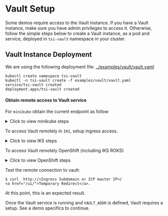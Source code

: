 # Vault Setup
Some demos require access to the Vault instance.
If you have a Vault instance, make sure you have admin privileges to access it.
Otherwise, follow the simple steps below to create a Vault instance, as a pod and
service, deployed in `tsi-vault` namespace in your cluster.

## Vault Instance Deployment
We are using the following deployment file:
[../examples/vault/vault.yaml](../examples/vault/vault.yaml)

```console
kubectl create namespace tsi-vault
kubectl -n tsi-vault create -f examples/vault/vault.yaml
service/tsi-vault created
deployment.apps/tsi-vault created
```

#### Obtain remote access to Vault service
For `minikube` obtain the current endpoint as follow
<details><summary>Click to view minikube steps</summary>

```console
minikube service tsi-vault -n tsi-vault --url
http://192.168.99.105:30229
# assign it to VAULT_ADDR env. variable:
export VAULT_ADDR=http://192.168.99.105:30229
```
</details>


To access Vault remotely in `IKS`, setup ingress access.
<details><summary>Click to view IKS steps</summary>

Obtain the ingress name using `ibmcloud` cli:
```console
$ # first obtain the cluster name:
$ ibmcloud ks clusters
$ # then use the cluster name to get the Ingress info:
$ ibmcloud ks cluster get --cluster <cluster_name> | grep Ingress
Ingress Subdomain:              tsi-kube01-xxxxxxxxxxx-0000.eu-de.containers.appdomain.cloud
Ingress Secret:                 tsi-kube01-xxxxxxxxxxx-0000
Ingress Status:                 healthy
Ingress Message:                All Ingress components are healthy
```
Build an ingress file from `example/vault/ingress.IKS.template.yaml`,
using the `Ingress Subdomain` information obtained above. You can use any arbitrary
prefix in addition to the Ingress value. For example:

`host: tsi-vault.my-tsi-cluster-xxxxxxxxxxx-0000.eu-de.containers.appdomain.cloud`

```yaml
apiVersion: networking.k8s.io/v1
kind: Ingress
metadata:
  name: vault-ingress
  namespace: tsi-vault
spec:
  rules:
  - host: tsi-vault.my-tsi-cluster-xxxxxxxxxxx-0000.eu-de.containers.appdomain.cloud
    http:
      paths:
      - pathType: Prefix
        path: "/"
        backend:
          service:
            name: tsi-vault
            port:
              number: 8200
```

create ingress:
```console
$ kubectl -n tsi-vault create -f ingress-IKS.yaml
```

Create VAULT_ADDR env. variable:
```console
export VAULT_ADDR="http://<Ingress>"
```
</details>

To access Vault remotely OpenShift (including IKS ROKS)
<details><summary>Click to view OpenShift steps</summary>

This assumes the OpenShift command line is already installed. Otherwise see
the [documentation](https://docs.openshift.com/container-platform/4.2/cli_reference/openshift_cli/getting-started-cli.html)
and you can get `oc` cli from https://mirror.openshift.com/pub/openshift-v4/clients/oc/4.3/

```console
oc -n tsi-vault expose svc/tsi-vault
export VAULT_ADDR="http://$(oc -n tsi-vault get route tsi-vault -o jsonpath='{.spec.host}')"
export ROOT_TOKEN=$(kubectl -n tsi-vault logs $(kubectl -n tsi-vault get po | grep tsi-vault-| awk '{print $1}') | grep Root | cut -d' ' -f3); echo "export ROOT_TOKEN=$ROOT_TOKEN"
```

</details>

Test the remote connection to vault:
```console
$ curl  http://<Ingress Subdomain or ICP master IP>/
<a href="/ui/">Temporary Redirect</a>.
```
At this point, this is an expected result.

Once the Vault service is running and `VAULT_ADDR` is defined,
Vault requires a setup. See a demo specifics to continue.
<!-- Vault setup:

```console
examples/vault/demo.vault-setup.sh $VAULT_ADDR tsi-vault
``` -->

